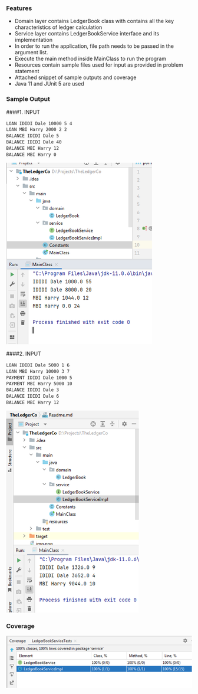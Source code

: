 ### Features

- Domain layer contains LedgerBook class with contains all the key characteristics of ledger calculation
- Service layer contains LedgerBookService interface and its implementation
- In order to run the application, file path needs to be passed in the argument list.
- Execute the main method inside MainClass to run the program
- Resources contain sample files used for input as provided in problem statement
- Attached snippet of sample outputs and coverage
- Java 11 and JUnit 5 are used
### Sample Output
####1. INPUT
```sh
LOAN IDIDI Dale 10000 5 4
LOAN MBI Harry 2000 2 2
BALANCE IDIDI Dale 5
BALANCE IDIDI Dale 40
BALANCE MBI Harry 12
BALANCE MBI Harry 0
```
![img.png](img.png)

####2. INPUT
```sh
LOAN IDIDI Dale 5000 1 6
LOAN MBI Harry 10000 3 7
PAYMENT IDIDI Dale 1000 5
PAYMENT MBI Harry 5000 10
BALANCE IDIDI Dale 3
BALANCE IDIDI Dale 6
BALANCE MBI Harry 12
```
![img_1.png](img_1.png)

### Coverage
![img_2.png](img_2.png)